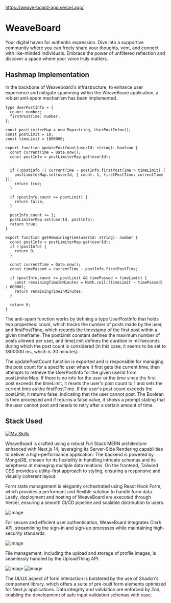 https://weave-board-app.vercel.app/

# WeaveBoard

Your digital haven for authentic expression.
Dive into a supportive community where you can freely share your thoughts, vent, and connect with like-minded individuals. Embrace the power of unfiltered reflection and discover a space where your voice truly matters.

## Hashmap Implementation

In the backbone of Weaveboard's infrastructure, to enhance user experience and mitigate spamming within the WeaveBoare application, a robust anti-spam mechanism has been implemented.

```
type UserPostInfo = {
  count: number;
  firstPostTime: number;
};

const postLimiterMap = new Map<string, UserPostInfo>();
const postLimit = 10;
const timeLimit = 1800000;

export function updatePostCount(userId: string): boolean {
  const currentTime = Date.now();
  const postInfo = postLimiterMap.get(userId);


  if (!postInfo || currentTime - postInfo.firstPostTime > timeLimit) {
    postLimiterMap.set(userId, { count: 1, firstPostTime: currentTime });
    return true;
  }

  if (postInfo.count >= postLimit) {
    return false;
  }

  postInfo.count += 1;
  postLimiterMap.set(userId, postInfo);
  return true;
}

export function getRemainingTime(userId: string): number {
  const postInfo = postLimiterMap.get(userId);
  if (!postInfo) {
    return 0;
  }

  const currentTime = Date.now();
  const timePassed = currentTime - postInfo.firstPostTime;

  if (postInfo.count >= postLimit && timePassed < timeLimit) {
    const remainingTimeInMinutes = Math.ceil((timeLimit - timePassed) / 60000);
    return remainingTimeInMinutes;
  }

  return 0;
}
```

The anti-spam function works by defining a type UserPostInfo that holds two properties: count, which tracks the number of posts made by the user, and firstPostTime, which records the timestamp of the first post within a given timeframe. The postLimit constant defines the maximum number of posts allowed per user, and timeLimit defines the duration in milliseconds during which the post count is considered (in this case, it seems to be set to 1800000 ms, which is 30 minutes).


The updatePostCount function is exported and is responsible for managing the post count for a specific user where it first gets the current time, then attempts to retrieve the UserPostInfo for the given userId from postLimiterMap. If there is no info for the user or the time since the first post exceeds the timeLimit, it resets the user's post count to 1 and sets the current time as the firstPostTime. If the user's post count exceeds the postLimit, it returns false, indicating that the user cannot post. The Boolean is then processed and if returns a false value, it shows a prompt stating that the user cannot post and needs to retry after a certain amount of time.


## Stack Used
[![My Skills](https://skillicons.dev/icons?i=mongodb,express,react,nodejs,tailwind,nextjs,&theme=dark)](https://skillicons.dev)

WeaveBoard is crafted using a robust Full Stack MERN architecture enhanced with Next.js 14, leveraging its Server-Side Rendering capabilities to deliver a high-performance application. The backend is powered by MongoDB, chosen for its flexibility in handling intricate schemas and its adeptness at managing multiple data relations. On the frontend, Tailwind CSS provides a utility-first approach to styling, ensuring a responsive and visually coherent layout.

Form state management is elegantly orchestrated using React Hook Form, which provides a performant and flexible solution to handle form data. Lastly, deployment and hosting of WeaveBoard are executed through Vercel, ensuring a smooth CI/CD pipeline and scalable distribution to users.

![image](https://github.com/dAjiee/WeaveBoard_app/assets/109501895/3483107d-49da-4473-b2d9-2e8e2cccd626)

For secure and efficient user authentication, WeaveBoard integrates Clerk API, streamlining the sign-in and sign-up processes while maintaining high-security standards.

![image](https://github.com/dAjiee/WeaveBoard_app/assets/109501895/82eec608-fd18-4bca-85d4-edcb1e893f29)

File management, including the upload and storage of profile images, is seamlessly handled by the UploadThing API.

![image](https://github.com/dAjiee/WeaveBoard_app/assets/109501895/68891402-95a5-499a-8942-986cbc1b87f9) ![image](https://github.com/dAjiee/WeaveBoard_app/assets/109501895/beebe9ef-df6a-4743-affa-063f823cfc50)

The UI/UX aspect of form interaction is bolstered by the use of Shadcn's component library, which offers a suite of pre-built form elements optimized for Next.js applications. Data integrity and validation are enforced by Zod, enabling the development of safe input validation schemas with ease.

